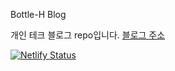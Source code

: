 Bottle-H Blog

개인 테크 블로그 repo입니다.
[블로그 주소](https://bottleh.netlify.app/)

[![Netlify Status](https://api.netlify.com/api/v1/badges/5123e1fa-aa3d-4c58-91e5-63dc3d2d73a0/deploy-status)](https://app.netlify.com/sites/bottleh-blog/deploys)
